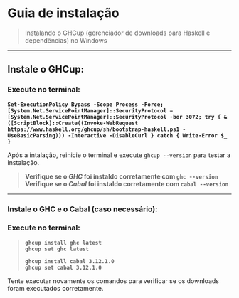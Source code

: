 # Guia de instalação
> Instalando o GHCup (gerenciador de downloads para Haskell e dependências) no Windows
---
## Instale o GHCup:
### Execute no terminal:
**`Set-ExecutionPolicy Bypass -Scope Process -Force;[System.Net.ServicePointManager]::SecurityProtocol = [System.Net.ServicePointManager]::SecurityProtocol -bor 3072; try { & ([ScriptBlock]::Create((Invoke-WebRequest https://www.haskell.org/ghcup/sh/bootstrap-haskell.ps1 -UseBasicParsing))) -Interactive -DisableCurl } catch { Write-Error $_ }`**

Após a intalação, reinicie o terminal e execute `ghcup --version` para testar a instalação.

> **Verifique se o _GHC_ foi instaldo corretamente com `ghc --version`**<br>
> **Verifique se o _Cabal_ foi instaldo corretamente com `cabal --version`**
---
### Instale o GHC e o Cabal (caso necessário):
### Execute no terminal:
> **`ghcup install ghc latest`**<br>
> **`ghcup set ghc latest`**
>
> **`ghcup install cabal 3.12.1.0`**<br>
> **`ghcup set cabal 3.12.1.0`**

Tente executar novamente os comandos para verificar se os downloads foram executados corretamente.
